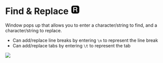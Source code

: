 # Find & Replace <img src="icon.png" alt="image" width="30"/>

Window pops up that allows you to enter a character/string to find, and a character/string to replace.

- Can add/replace line breaks by entering `\n` to represent the line break
- Can add/replace tabs by entering `\t` to represent the tab

<img width="400px" src="https://i.imgur.com/qFUnsRx.png">

